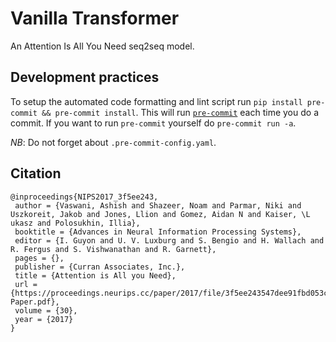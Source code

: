 # Vanilla Transformer

An Attention Is All You Need seq2seq model.

## Development practices

To setup the automated code formatting and lint script run `pip install pre-commit && pre-commit install`.
This will run [`pre-commit`](https://pre-commit.com/) each time you do a commit.
If you want to run `pre-commit` yourself do `pre-commit run -a`.

*NB*: Do not forget about `.pre-commit-config.yaml`.

## Citation

```
@inproceedings{NIPS2017_3f5ee243,
 author = {Vaswani, Ashish and Shazeer, Noam and Parmar, Niki and Uszkoreit, Jakob and Jones, Llion and Gomez, Aidan N and Kaiser, \L ukasz and Polosukhin, Illia},
 booktitle = {Advances in Neural Information Processing Systems},
 editor = {I. Guyon and U. V. Luxburg and S. Bengio and H. Wallach and R. Fergus and S. Vishwanathan and R. Garnett},
 pages = {},
 publisher = {Curran Associates, Inc.},
 title = {Attention is All you Need},
 url = {https://proceedings.neurips.cc/paper/2017/file/3f5ee243547dee91fbd053c1c4a845aa-Paper.pdf},
 volume = {30},
 year = {2017}
}
```
